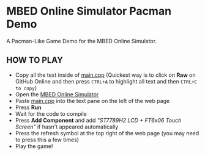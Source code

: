 # MBED Online Simulator Pacman Demo
 A Pacman-Like Game Demo for the MBED Online Simulator.
 
 ## HOW TO PLAY
 - Copy all the text inside of [main.cpp](main.cpp) (Quickest way is to click on **Raw** on GitHub Online and then press `CTRL+A` to highlight all text and then `CTRL+C to copy`)
 - Open the [MBED Online Simulator](https://simulator.mbed.com/)
 - Paste [main.cpp](main.cpp) into the text pane on the left of the web page
 - Press **Run**
 - Wait for the code to compile
 - Press **Add Component** and add *"ST7789H2 LCD + FT6x06 Touch Screen"* if hasn't appeared automatically
 - Press the refresh symbol at the top right of the web page (you may need to press this a few times)
 - Play the game!
